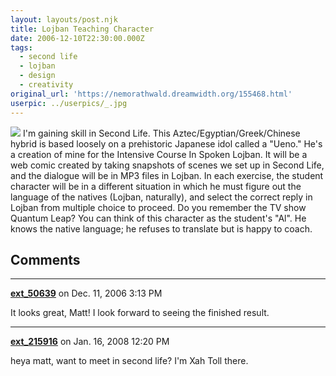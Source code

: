 ```yaml
---
layout: layouts/post.njk
title: Lojban Teaching Character
date: 2006-12-10T22:30:00.000Z
tags:
  - second life
  - lojban
  - design
  - creativity
original_url: 'https://nemorathwald.dreamwidth.org/155468.html'
userpic: ../userpics/_.jpg
---
```

![](http://www.nemorathwald.com/lojban/dogu.jpg) I'm gaining skill in Second Life. This Aztec/Egyptian/Greek/Chinese hybrid is based loosely on a prehistoric Japanese idol called a "Ueno." He's a creation of mine for the Intensive Course In Spoken Lojban. It will be a web comic created by taking snapshots of scenes we set up in Second Life, and the dialogue will be in MP3 files in Lojban. In each exercise, the student character will be in a different situation in which he must figure out the language of the natives (Lojban, naturally), and select the correct reply in Lojban from multiple choice to proceed. Do you remember the TV show Quantum Leap? You can think of this character as the student's "Al". He knows the native language; he refuses to translate but is happy to coach.

## Comments

---

**[ext_50639](https://www.dreamwidth.org/users/ext_50639)** on Dec. 11, 2006 3:13 PM

It looks great, Matt! I look forward to seeing the finished result.

---

**[ext_215916](https://www.dreamwidth.org/users/ext_215916)** on Jan. 16, 2008 12:20 PM

heya matt, want to meet in second life? I'm Xah Toll there.
